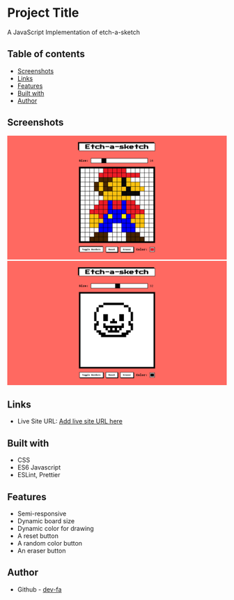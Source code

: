 # Project Title

A JavaScript Implementation of etch-a-sketch

## Table of contents

- [Screenshots](#screenshots)
- [Links](#links)
- [Features](#features)
- [Built with](#built-with)
- [Author](#author)

## Screenshots

![Desktop View Light](./desktop-preview-borders.png 'Desktop Borders')
![Desktop View Dark](./desktop-preview-noborders.png 'Desktop No Borders')

## Links

- Live Site URL: [Add live site URL here](https://your-live-site-url.com)

## Built with

- CSS
- ES6 Javascript
- ESLint, Prettier

## Features

- Semi-responsive
- Dynamic board size
- Dynamic color for drawing
- A reset button
- A random color button
- An eraser button

## Author

- Github - [dev-fa](https://github.com/dev-fa)
